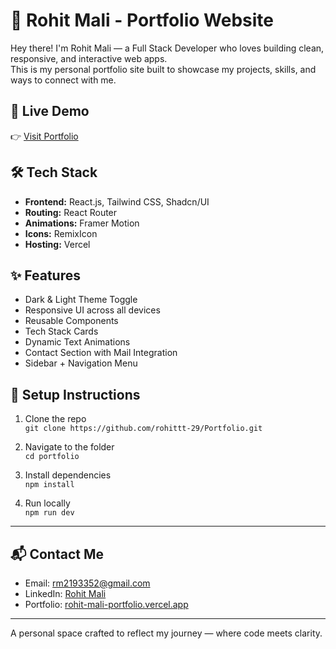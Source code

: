 # 💼 Rohit Mali - Portfolio Website

Hey there! I'm Rohit Mali — a Full Stack Developer who loves building clean, responsive, and interactive web apps.  
This is my personal portfolio site built to showcase my projects, skills, and ways to connect with me.

## 🔗 Live Demo
👉 [Visit Portfolio](https://rohit-mali-portfolio.vercel.app)

## 🛠️ Tech Stack

- **Frontend:** React.js, Tailwind CSS, Shadcn/UI
- **Routing:** React Router
- **Animations:** Framer Motion
- **Icons:** RemixIcon
- **Hosting:** Vercel

## ✨ Features

- Dark & Light Theme Toggle
- Responsive UI across all devices
- Reusable Components
- Tech Stack Cards
- Dynamic Text Animations
- Contact Section with Mail Integration
- Sidebar + Navigation Menu


## 🚀 Setup Instructions

1. Clone the repo  
   `git clone https://github.com/rohittt-29/Portfolio.git`

2. Navigate to the folder  
   `cd portfolio`

3. Install dependencies  
   `npm install`

4. Run locally  
   `npm run dev`

---

## 📬 Contact Me

- Email: rm2193352@gmail.com  
- LinkedIn: [Rohit Mali](https://www.linkedin.com/in/rohit-mali-163267257)  
- Portfolio: [rohit-mali-portfolio.vercel.app](https://rohit-mali-portfolio.vercel.app)

---

A personal space crafted to reflect my journey — where code meets clarity.
